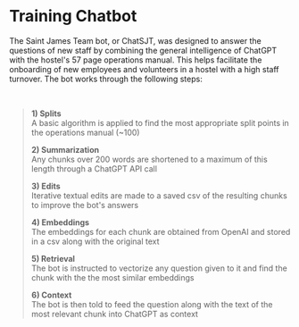 </br>

# Training Chatbot

The Saint James Team bot, or ChatSJT, was designed to answer the questions of new staff by combining the general intelligence of ChatGPT with the hostel's 57 page operations manual. This helps facilitate the onboarding of new employees and volunteers in a hostel with a high staff turnover. The bot works through the following steps:

</br>

>  **1) Splits**  
>     A basic algorithm is applied to find the most appropriate split points in the operations manual (~100)
> 
>  **2) Summarization**  
>     Any chunks over 200 words are shortened to a maximum of this length through a ChatGPT API call
> 
>  **3) Edits**  
>     Iterative textual edits are made to a saved csv of the resulting chunks to improve the bot's answers
> 
>  **4) Embeddings**  
>     The embeddings for each chunk are obtained from OpenAI and stored in a csv along with the original text
> 
>  **5) Retrieval**    
>     The bot is instructed to vectorize any question given to it and find the chunk with the the most similar embeddings
> 
>  **6) Context**  
>     The bot is then told to feed the question along with the text of the most relevant chunk into ChatGPT as context
